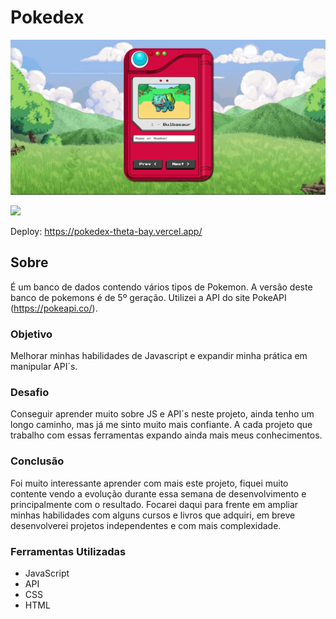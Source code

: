 # Pokedex

![](./assets/img/pokedexfundo.png)

![](./assets/img/pokedexfundog.gif)

Deploy: https://pokedex-theta-bay.vercel.app/

## Sobre

É um banco de dados contendo vários tipos de Pokemon. A versão deste banco de pokemons é de 5º geração. Utilizei a API do site PokeAPI (https://pokeapi.co/).

### Objetivo

Melhorar minhas habilidades de Javascript e expandir minha prática em manipular API´s.

### Desafio

Conseguir aprender muito sobre JS e API´s neste projeto, ainda tenho um longo caminho, mas já me sinto muito mais confiante. A cada projeto que trabalho com essas ferramentas expando ainda mais meus conhecimentos.

### Conclusão

Foi muito interessante aprender com mais este projeto, fiquei muito contente vendo a evolução durante essa semana de desenvolvimento e principalmente com o resultado. Focarei daqui para frente em ampliar minhas habilidades com alguns cursos e livros que adquiri, em breve desenvolverei projetos independentes e com mais complexidade.

### Ferramentas Utilizadas

- JavaScript
- API
- CSS
- HTML